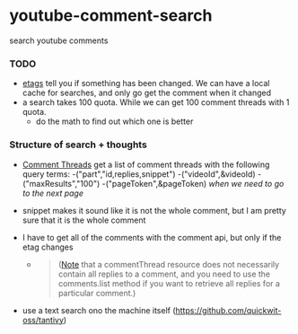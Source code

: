 # youtube-comment-search
search youtube comments

### TODO 
- [etags](https://stackoverflow.com/questions/21752421/youtube-api-v3-and-etag)
tell you if something has been changed. We can have a local cache for 
searches, and only go get the comment when it changed
- a search takes 100 quota. While we can get 100 comment threads with 1 quota.
    - do the math to find out which one is better

### Structure of search + thoughts
- [Comment Threads](https://developers.google.com/youtube/v3/docs/commentThreads/list)
get a list of comment threads with the following query terms:
    -("part","id,replies,snippet") 
    -("videoId",&videoId)
    -("maxResults","100")
    -("pageToken",&pageToken) *when we need to go to the next page*
- snippet makes it sound like it is not the whole comment, but I am pretty
sure that it is the whole comment


- I have to get all of the comments with the comment api, but only if the etag 
changes
    - >([Note](https://developers.google.com/youtube/v3/docs/commentThreads)
    that a commentThread resource does not necessarily
    contain all replies to a comment, and you need to use
    the comments.list method if you want to retrieve all replies for a particular comment.)
- use a text search ono the machine itself (https://github.com/quickwit-oss/tantivy)
